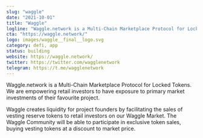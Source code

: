 ```yaml
---
slug: "waggle"
date: "2021-10-01"
title: "Waggle"
logline: "Waggle.network is a Multi-Chain Marketplace Protocol for Locked Tokens. We are empowering retail investors to have exposure to primary market investments of their favourite project. Waggle creates liquidity for project founders by facilitating the sales of vesting reserve tokens to retail investors on our Waggle Market. The Waggle Community will be able to participate in exclusive token sales, buying vesting tokens at a discount to market price."
cta: "https://waggle.network/"
logo: images/waggle__final__logo.svg
category: defi, app
status: building
website: https://waggle.network/
twitter: https://twitter.com/wagglenetwork
telegram: https://t.me/wagglenetwork
---
```


Waggle.network is a Multi-Chain Marketplace Protocol for Locked Tokens. We are empowering retail investors to have exposure to primary market investments of their favourite project. 

Waggle creates liquidity for project founders by facilitating the sales of vesting reserve tokens to retail investors on our Waggle Market. The Waggle Community will be able to participate in exclusive token sales, buying vesting tokens at a discount to market price.
